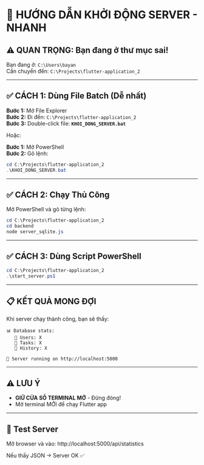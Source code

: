 # 🚀 HƯỚNG DẪN KHỞI ĐỘNG SERVER - NHANH

## ⚠️ QUAN TRỌNG: Bạn đang ở thư mục sai!

Bạn đang ở: `C:\Users\bayan`  
Cần chuyển đến: `C:\Projects\flutter-application_2`

---

## ✅ CÁCH 1: Dùng File Batch (Dễ nhất)

**Bước 1:** Mở File Explorer  
**Bước 2:** Đi đến: `C:\Projects\flutter-application_2`  
**Bước 3:** Double-click file: **`KHOI_DONG_SERVER.bat`**

Hoặc:

**Bước 1:** Mở PowerShell  
**Bước 2:** Gõ lệnh:
```powershell
cd C:\Projects\flutter-application_2
.\KHOI_DONG_SERVER.bat
```

---

## ✅ CÁCH 2: Chạy Thủ Công

Mở PowerShell và gõ từng lệnh:

```powershell
cd C:\Projects\flutter-application_2
cd backend
node server_sqlite.js
```

---

## ✅ CÁCH 3: Dùng Script PowerShell

```powershell
cd C:\Projects\flutter-application_2
.\start_server.ps1
```

---

## 📋 KẾT QUẢ MONG ĐỢI

Khi server chạy thành công, bạn sẽ thấy:

```
📊 Database stats:
   👥 Users: X
   📝 Tasks: X
   📜 History: X

🚀 Server running on http://localhost:5000
```

---

## ⚠️ LƯU Ý

- **GIỮ CỬA SỔ TERMINAL MỞ** - Đừng đóng!
- Mở terminal MỚI để chạy Flutter app

---

## 🧪 Test Server

Mở browser và vào: http://localhost:5000/api/statistics

Nếu thấy JSON → Server OK ✅

